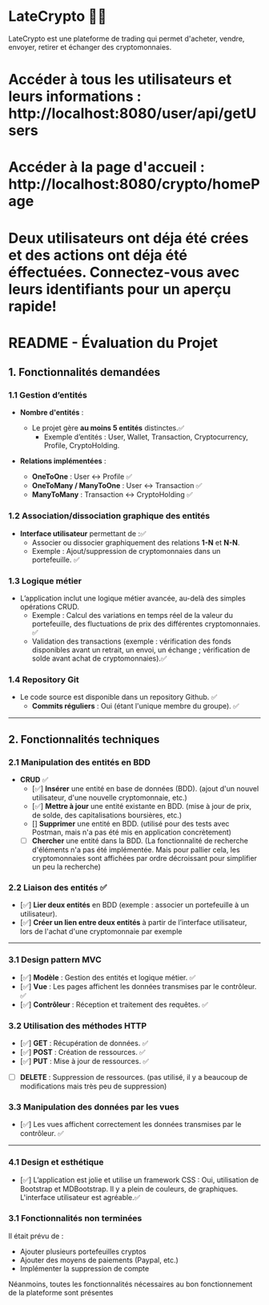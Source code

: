 # LateCrypto 🚀💸

LateCrypto est une plateforme de trading qui permet d'acheter, vendre, envoyer, retirer et échanger des cryptomonnaies.

# Accéder à tous les utilisateurs et leurs informations : http://localhost:8080/user/api/getUsers
# Accéder à la page d'accueil : http://localhost:8080/crypto/homePage

# Deux utilisateurs ont déja été crées et des actions ont déja été éffectuées. Connectez-vous avec leurs identifiants pour un aperçu rapide!

# **README - Évaluation du Projet**

## **1. Fonctionnalités demandées**

### **1.1 Gestion d’entités**

- **Nombre d'entités** :
  - Le projet gère **au moins 5 entités** distinctes.✅
    - Exemple d’entités : User, Wallet, Transaction, Cryptocurrency, Profile, CryptoHolding.
      
- **Relations implémentées** :
  - **OneToOne** : User <-> Profile ✅
  - **OneToMany / ManyToOne** : User <-> Transaction ✅
  - **ManyToMany** : Transaction <-> CryptoHolding ✅

### **1.2 Association/dissociation graphique des entités**

- **Interface utilisateur** permettant de :✅
  - Associer ou dissocier graphiquement des relations **1-N** et **N-N**.
  - Exemple : Ajout/suppression de cryptomonnaies dans un portefeuille. ✅

### **1.3 Logique métier**
- L’application inclut une logique métier avancée, au-delà des simples opérations CRUD.
  - Exemple : Calcul des variations en temps réel de la valeur du portefeuille, des fluctuations de prix des différentes cryptomonnaies. ✅
  - Validation des transactions (exemple : vérification des fonds disponibles avant un retrait, un envoi, un échange ; vérification de solde avant achat de cryptomonnaies).✅

### **1.4 Repository Git**
- Le code source est disponible dans un repository Github. ✅
  - **Commits réguliers** : Oui (étant l'unique membre du groupe). ✅

---

## **2. Fonctionnalités techniques**

### **2.1 Manipulation des entités en BDD**

- **CRUD** ✅
  - [✅]  **Insérer** une entité en base de données (BDD). (ajout d'un nouvel utilisateur, d'une nouvelle cryptomonnaie, etc.)
  - [✅]  **Mettre à jour** une entité existante en BDD. (mise à jour de prix, de solde, des capitalisations boursières, etc.)
  - []  **Supprimer** une entité en BDD. (utilisé pour des tests avec Postman, mais n'a pas été mis en application concrètement)
  - [ ] **Chercher** une entité dans la BDD. (La fonctionnalité de recherche d'éléments n'a pas été implémentée. Mais pour pallier cela, les cryptomonnaies sont affichées par ordre décroissant pour simplifier un peu la recherche)

### **2.2 Liaison des entités** ✅
- [✅] **Lier deux entités** en BDD (exemple : associer un portefeuille à un utilisateur).
- [✅]  **Créer un lien entre deux entités** à partir de l’interface utilisateur, lors de l'achat d'une cryptomonnaie par exemple

---

### **3.1 Design pattern MVC**

- [✅]  **Modèle** : Gestion des entités et logique métier. ✅
- [✅]  **Vue** : Les pages affichent les données transmises par le contrôleur. ✅
- [✅]  **Contrôleur** : Réception et traitement des requêtes. ✅

### **3.2 Utilisation des méthodes HTTP**
- [✅]  **GET** : Récupération de données. ✅
- [✅]  **POST** : Création de ressources. ✅
- [✅]  **PUT** : Mise à jour de ressources. ✅
- [ ] **DELETE** : Suppression de ressources. (pas utilisé, il y a beaucoup de modifications mais très peu de suppression)

### **3.3 Manipulation des données par les vues**
- [✅]  Les vues affichent correctement les données transmises par le contrôleur. ✅

---

### **4.1 Design et esthétique**
- [✅]  L’application est jolie et utilise un framework CSS : Oui, utilisation de Bootstrap et MDBootstrap. Il y a plein de couleurs, de graphiques. L'interface utilisateur est agréable.✅

### **3.1 Fonctionnalités non terminées**
Il était prévu de :
- Ajouter plusieurs portefeuilles cryptos
- Ajouter des moyens de paiements (Paypal, etc.)
- Implémenter la suppression de compte

Néanmoins, toutes les fonctionnalités nécessaires au bon fonctionnement de la plateforme sont présentes
